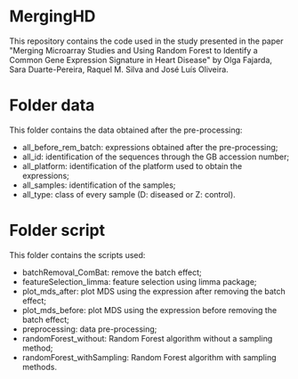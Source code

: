 # MergingHD
This repository contains the code used in the study presented in the paper "Merging Microarray Studies and Using Random Forest to Identify a Common Gene Expression Signature in Heart Disease" by Olga Fajarda, Sara Duarte-Pereira, Raquel M. Silva and José Luís Oliveira.

# Folder data
This folder contains the data obtained after the pre-processing:
- all_before_rem_batch: expressions obtained after the pre-processing;
- all_id: identification of the sequences through the GB accession number;
- all_platform: identification of the platform used to obtain the expressions;
- all_samples: identification of the samples;
- all_type: class of every sample (D: diseased or Z: control).

# Folder script
This folder contains the scripts used:
- batchRemoval_ComBat: remove the batch effect;
- featureSelection_limma: feature selection using limma package;
- plot_mds_after: plot MDS using the expression after removing the batch effect;
- plot_mds_before: plot MDS using the expression before removing the batch effect;
- preprocessing: data pre-processing;
- randomForest_without: Random Forest algorithm without a sampling method;
- randomForest_withSampling: Random Forest algorithm with sampling methods.
